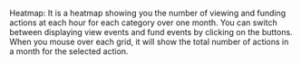 Heatmap:
It is a heatmap showing you the number of viewing and funding actions at each hour for each category over one month. You can switch between displaying view events and fund events by clicking on the buttons. When you mouse over each grid, it will show the total number of actions in a month for the selected action. 

